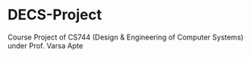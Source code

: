 # DECS-Project
Course Project of CS744 (Design &amp; Engineering of Computer Systems) under Prof. Varsa Apte
